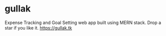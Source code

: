 # gullak 
Expense Tracking and Goal Setting web app built using MERN stack. Drop a star if you like it. 
https://gullak.tk
